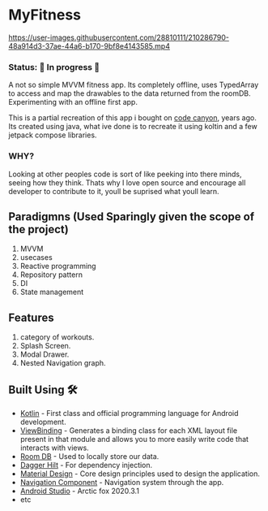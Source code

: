 # MyFitness 
https://user-images.githubusercontent.com/28810111/210286790-48a914d3-37ae-44a6-b170-9bf8e4143585.mp4

### Status: 🚧 In progress 🚧
A not so simple MVVM fitness app. Its completely offline, uses TypedArray to access and map the drawables to the data returned from the roomDB.
Experimenting with an offline first app.

This is a partial recreation of this app i bought on [code canyon](https://codecanyon.net/item/women-fitness-challenge-android-native-app/30024357#), years ago. 
Its created using java, what ive done is to recreate it using koltin and a few jetpack compose libraries.

### WHY?
Looking at other peoples code is sort of like peeking into there minds, seeing how they think. Thats why I love open source and encourage all
developer to contribute to it, youll be suprised what youll learn.

## Paradigmns (Used Sparingly given the scope of the project)
1. MVVM
2. usecases
3. Reactive programming
4. Repository pattern
5. DI
6. State management

## Features
1. category of workouts.
2. Splash Screen.
3. Modal Drawer.
3. Nested Navigation graph.

## Built Using 🛠
- [Kotlin](https://kotlinlang.org/) - First class and official programming language for Android
development.
- [ViewBinding](https://developer.android.com/topic/libraries/view-binding) - Generates a binding
  class for each XML layout file present in that module and allows you to more easily write code that
  interacts with views.
- [Room DB](https://square.github.io/retrofit/) - Used to locally store our data.
- [Dagger Hilt](https://dagger.dev/hilt/) - For dependency injection.
- [Material Design](https://dagger.dev/hilt/) - Core design principles used to design the application.
- [Navigation Component](https://dagger.dev/hilt/) - Navigation system through the app.
- [Android Studio](https://dagger.dev/hilt/) - Arctic fox 2020.3.1
- etc
